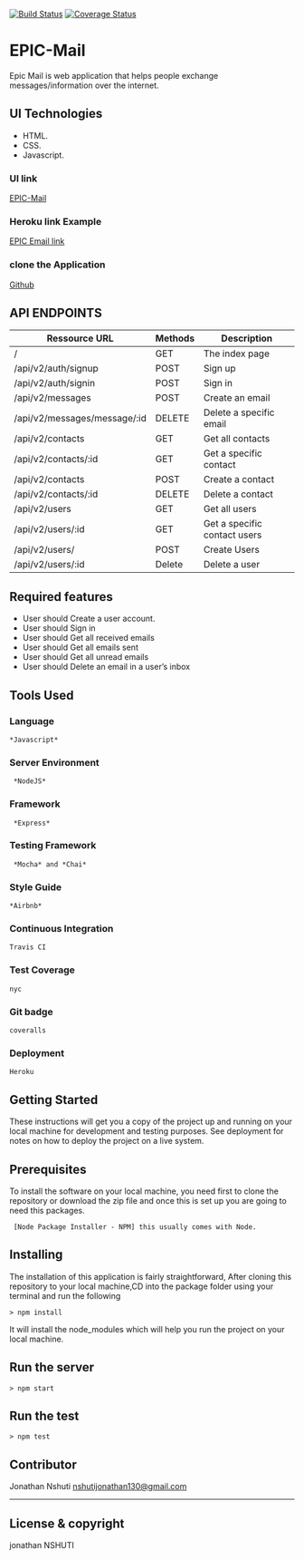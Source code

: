 
[![Build Status](https://travis-ci.org/nshutijonathan/EPIC-Mail.svg?branch=develop)](https://travis-ci.org/nshutijonathan/EPIC-Mail)
[![Coverage Status](https://coveralls.io/repos/github/nshutijonathan/EPIC-Mail/badge.svg?branch=ch-set-server-%23164463160)](https://coveralls.io/github/nshutijonathan/EPIC-Mail?branch=ch-set-server-%23164463160)

# EPIC-Mail
Epic Mail is web application  that helps people exchange messages/information over the internet.

## UI Technologies
* HTML.
* CSS.
* Javascript.


### UI link
 [EPIC-Mail](https://nshutijonathan.github.io/EPIC-Mail/ui/html/)

### Heroku link Example

[EPIC Email link](https://epic-mail-one.herokuapp.com)

### clone the Application

[Github](https://github.com/nshutijonathan/EPIC-Mail)


## API ENDPOINTS

| Ressource URL | Methods  | Description  |
| ------- | --- | --- |
| / | GET | The index page |
| /api/v2/auth/signup| POST | Sign up |
| /api/v2/auth/signin| POST | Sign in |
| /api/v2/messages | POST | Create an email |
| /api/v2/messages/message/:id | DELETE | Delete a specific email |
| /api/v2/contacts | GET | Get all contacts |
| /api/v2/contacts/:id | GET | Get a specific contact |
| /api/v2/contacts | POST | Create a contact |
| /api/v2/contacts/:id | DELETE | Delete a contact |
| /api/v2/users|GET |Get all users|
| /api/v2/users/:id | GET | Get  a specific contact users |
| /api/v2/users/| POST | Create Users |
| /api/v2/users/:id| Delete | Delete a user |

## Required features
* User should Create a user account.
* User should Sign in
* User should Get all received emails 
* User should Get all emails sent 
* User should Get all unread emails
* User should Delete an email in a user’s inbox

 
## Tools Used

### Language
```
*Javascript*
```
### Server Environment
```
 *NodeJS* 
 ```
### Framework
```
 *Express* 
 ```
### Testing Framework
```
 *Mocha* and *Chai*
 ```
### Style Guide
```
*Airbnb*
```
### Continuous Integration
```
Travis CI
```
### Test Coverage
```
nyc
```
### Git badge
```
coveralls
```
### Deployment
```
Heroku
```
## Getting Started
These instructions will get you a copy of the project up and running on your local machine for development and testing purposes. See deployment for notes on how to deploy the project on a live system.

## Prerequisites
To install the software on your local machine, you need first to clone the repository or download the zip file and once this is set up you are going to need this packages.

```
 [Node Package Installer - NPM] this usually comes with Node.
```

## Installing
The installation of this application is fairly straightforward, After cloning this repository to your local machine,CD into the package folder using your terminal and run the following

```
> npm install
```

It will install the node_modules which will help you run the project on your local machine.

## Run the server
```
> npm start
```
## Run the test
```
> npm test
```

## Contributor
Jonathan Nshuti <nshutijonathan130@gmail.com>

---

## License & copyright
jonathan NSHUTI
 
